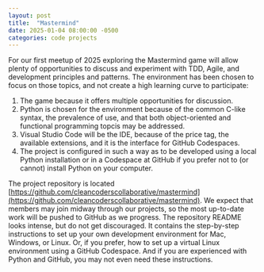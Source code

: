 ```yaml
---
layout: post
title:  "Mastermind"
date: 2025-01-04 08:00:00 -0500
categories: code projects
---
```

For our first meetup of 2025 exploring the Mastermind game will allow plenty of opportunities to discuss and experiment with TDD, Agile, and development principles and patterns.
The environment has been chosen to focus on those topics, and not create a high learning curve to participate:

1. The game because it offers multiple opportunities for discussion.
1. Python is chosen for the environment because of the common C-like syntax, the prevalence of use,
and that both object-oriented and functional programming topcis may be addressed.
1. Visual Studio Code will be the IDE, because of the price tag, the available extensions,
and it is the interface for GitHub Codespaces.
1. The project is configured in such a way as to be developed using a local Python installation or in a Codespace at GitHub
if you prefer not to (or cannot) install Python on your computer.

The project repository is located [https://github.com/cleancoderscollaborative/mastermind](https://github.com/cleancoderscollaborative/mastermind).
We expect that members may join midway through our projects, so the most up-to-date work
will be pushed to GitHub as we progress.
The repository README looks intense, but do not get discouraged.
It contains the step-by-step instructions to set up your own development
environment for Mac, Windows, or Linux.
Or, if you prefer, how to set up a virtual Linux environment using a GitHub Codespace.
And if you are experienced with Python and GitHub, you may not even need these instructions.